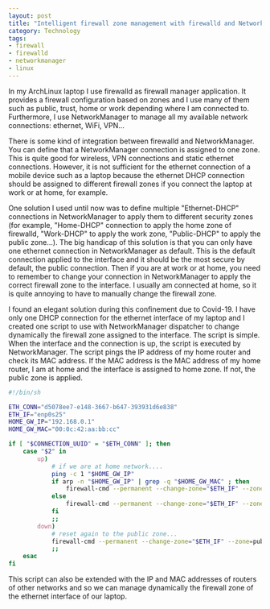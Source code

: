 ```yaml
---
layout: post
title: "Intelligent firewall zone management with firewalld and NetworkManager"
category: Technology
tags:
- firewall
- firewalld
- networkmanager
- linux
---
```


In my ArchLinux laptop I use firewalld as firewall manager application. It provides a firewall configuration based on zones and I use many of them such as public, trust, home or work depending where I am connected to. Furthermore, I use NetworkManager to manage all my available network connections: ethernet, WiFi, VPN...

There is some kind of integration between firewalld and NetworkManager. You can define that a NetworkManager connection is assigned to one zone. This is quite good for wireless, VPN connections and static ethernet connections. However, it is not sufficient for the ethernet connection of a mobile device such as a laptop because the ethernet DHCP connection should be assigned to different firewall zones if you connect the laptop at work or at home, for example.

One solution I used until now was to define multiple "Ethernet-DHCP" connections in NetworkManager to apply them to different security zones (for example, "Home-DHCP" connection to apply the home zone of firewalld, "Work-DHCP" to apply the work zone, "Public-DHCP" to apply the public zone...). The big handicap of this solution is that you can only have one ethernet connection in NetworkManager as default. This is the default connection applied to the interface and it should be the most secure by default, the public connection. Then if you are at work or at home, you need to remember to change your connection in NetworkManager to apply the correct firewall zone to the interface. I usually am connected at home, so it is quite annoying to have to manually change the firewall zone.

I found an elegant solution during this confinement due to Covid-19. I have only one DHCP connection for the ethernet interface of my laptop and I created one script to use with NetworkManager dispatcher to change dynamically the firewall zone assigned to the interface. The script is simple. When the interface and the connection is up, the script is executed by NetworkManager. The script pings the IP address of my home router and check its MAC address. If the MAC address is the MAC address of my home router, I am at home and the interface is assigned to home zone. If not, the public zone is applied. 

```bash
#!/bin/sh

ETH_CONN="d5078ee7-e148-3667-b647-393931d6e838"
ETH_IF="enp0s25"
HOME_GW_IP="192.168.0.1"
HOME_GW_MAC="00:0c:42:aa:bb:cc"

if [ "$CONNECTION_UUID" = "$ETH_CONN" ]; then
	case "$2" in
		up)
			# if we are at home network....
			ping -c 1 "$HOME_GW_IP"
			if arp -n "$HOME_GW_IP" | grep -q "$HOME_GW_MAC" ; then
				firewall-cmd --permanent --change-zone="$ETH_IF" --zone=home
			else
				firewall-cmd --permanent --change-zone="$ETH_IF" --zone=public
			fi
			;;
		down)
			# reset again to the public zone...
			firewall-cmd --permanent --change-zone="$ETH_IF" --zone=public
			;;
	esac
fi

```




This script can also be extended with the IP and MAC addresses of routers of other networks and so we can manage dynamically the firewall zone of the ethernet interface of our laptop.
